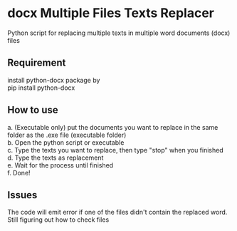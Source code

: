 # docx Multiple Files Texts Replacer
Python script for replacing multiple texts in multiple word documents (docx) files  
  
## Requirement
install python-docx package by  
  pip install python-docx

## How to use  
a. (Executable only) put the documents you want to replace in the same folder as the .exe file (executable folder)  
b. Open the python script or executable  
c. Type the texts you want to replace, then type "stop" when you finished  
d. Type the texts as replacement  
e. Wait for the process until finished  
f. Done!

## Issues
The code will emit error if one of the files didn't contain the replaced word. Still figuring out how to check files
